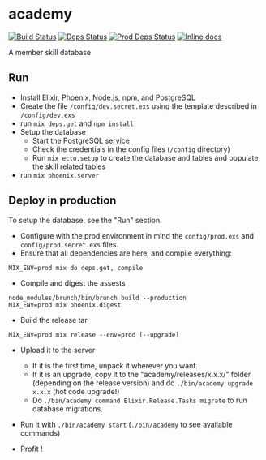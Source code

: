 # academy

[![Build Status](https://travis-ci.org/ClubNix/academy.svg?branch=master)](https://travis-ci.org/ClubNix/academy)
[![Deps Status](https://beta.hexfaktor.org/badge/all/github/ClubNix/academy.svg)](https://beta.hexfaktor.org/github/ClubNix/academy)
[![Prod Deps Status](https://beta.hexfaktor.org/badge/prod/github/ClubNix/academy.svg)](https://beta.hexfaktor.org/github/ClubNix/academy)
[![Inline docs](http://inch-ci.org/github/ClubNix/academy.svg)](http://inch-ci.org/github/ClubNix/academy)

A member skill database

## Run

- Install Elixir, [Phoenix](http://www.phoenixframework.org/docs/installation), Node.js, npm, and PostgreSQL
- Create the file `/config/dev.secret.exs` using the template described in `/config/dev.exs`
- run `mix deps.get` and `npm install`
- Setup the database
	- Start the PostgreSQL service
	- Check the credentials in the config files (`/config` directory)
	- Run `mix ecto.setup` to create the database and tables and populate the skill related tables
- run `mix phoenix.server`

## Deploy in production

To setup the database, see the "Run" section.

- Configure with the prod environment in mind the `config/prod.exs` and
  `config/prod.secret.exs` files.
- Ensure that all dependencies are here, and compile everything:
```
MIX_ENV=prod mix do deps.get, compile
```
- Compile and digest the assests
```
node_modules/brunch/bin/brunch build --production
MIX_ENV=prod mix phoenix.digest
```
- Build the release tar
```
MIX_ENV=prod mix release --env=prod [--upgrade]
```
- Upload it to the server
	- If it is the first time, unpack it wherever you want.
	- If it is an upgrade, copy it to the "academy/releases/x.x.x/" folder (depending on the release version) and do `./bin/academy upgrade x.x.x` (hot code upgrade!)
	- Do `./bin/academy command Elixir.Release.Tasks migrate` to run database migrations.

- Run it with `./bin/academy start` (`./bin/academy` to see available commands)
- Profit !
